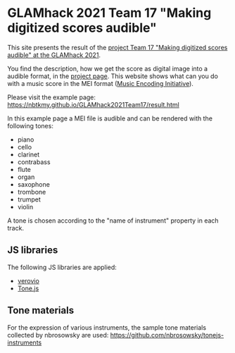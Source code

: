 # GLAMhack 2021 Team 17 "Making digitized scores audible"
This site presents the result of the [project Team 17 "Making digitized scores audible" at the GLAMhack 2021](https://hack.glam.opendata.ch/project/71).

You find the description, how we get the score as digital image into a audible format, in the [project page](https://hack.glam.opendata.ch/project/71). This website shows what can you do with a music score in the MEI format ([Music Encoding Initiative](https://music-encoding.org/)).

Please visit the example page: https://nbtkmy.github.io/GLAMhack2021Team17/result.html

In this example page a MEI file is audible and can be rendered with the following tones: 
* piano
* cello
* clarinet
* contrabass
* flute
* organ
* saxophone
* trombone
* trumpet 
* violin

A tone is chosen according to the "name of instrument" property in each track.  

## JS libraries

The following JS libraries are applied:

* [verovio](https://www.verovio.org/index.xhtml)
* [Tone.js](https://tonejs.github.io/)


## Tone materials

For the expression of various instruments, the sample tone materials collected by nbrosowsky are used:
https://github.com/nbrosowsky/tonejs-instruments

